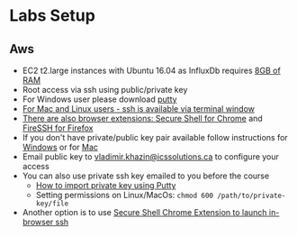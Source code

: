 # Labs Setup #

## Aws ##
* EC2 t2.large instances with Ubuntu 16.04 as InfluxDb requires <a href="https://docs.influxdata.com/influxdb/v1.3/introduction/installation/#hosting-on-aws" target="_blank">8GB of RAM</a>
* Root access via ssh using public/private key
* For Windows user please download <a href="http://www.chiark.greenend.org.uk/~sgtatham/putty/download.html" target="_blank">putty
* For Mac and Linux users - ssh is available via terminal window
* There are also browser extensions: [Secure Shell for Chrome](https://chrome.google.com/webstore/detail/secure-shell/pnhechapfaindjhompbnflcldabbghjo?utm_source=chrome-ntp-icon) and [FireSSH for Firefox](http://firessh.net/)
* If you don't have private/public key pair available follow instructions for <a href="https://docs.joyent.com/public-cloud/getting-started/ssh-keys/generating-an-ssh-key-manually/manually-generating-your-ssh-key-in-windows" target="_blank"> Windows</a> or for <a href="https://docs.joyent.com/public-cloud/getting-started/ssh-keys/generating-an-ssh-key-manually/manually-generating-your-ssh-key-in-mac-os-x" target="_blank">Mac</a>
* Email public key to vladimir.khazin@icssolutions.ca to configure your access
* You can also use private ssh key emailed to you before the course
  * <a href="https://www.electrictoolbox.com/putty-rsa-dsa-keys/" target="_blank">How to import private key using Putty</a>
  * Setting permissions on Linux/MacOs: ```chmod 600 /path/to/private-key/file```
* Another option is to use <a href="https://chrome.google.com/webstore/detail/secure-shell/pnhechapfaindjhompbnflcldabbghjo?utm_source=chrome-ntp-icon" target="_blank">Secure Shell Chrome Extension to launch in-browser ssh</a>